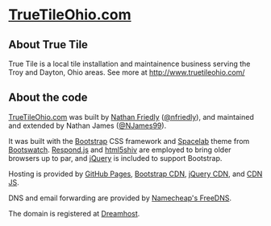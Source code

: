 [TrueTileOhio.com](http://www.truetileohio.com/)
==============

About True Tile
---------------

True Tile is a local tile installation and maintainence business serving the Troy and Dayton, Ohio areas. See more at http://www.truetileohio.com/

About the code
--------------

[TrueTileOhio.com](http://www.truetileohio.com/) was built by [Nathan Friedly](http://nfriedly.com) ([@nfriedly](https://github.com/nfriedly)), and maintained and extended by Nathan James ([@NJames99](https://github.com/NJames99)).

It was built with the [Bootstrap](http://getbootstrap.com/) CSS framework and [Spacelab](http://bootswatch.com/spacelab/) theme from [Bootswatch](http://bootswatch.com/). [Respond.js](https://github.com/scottjehl/Respond) and [html5shiv](https://github.com/aFarkas/html5shiv) are employed to bring older browsers up to par, and [jQuery](http://jquery.com/) is included to support Bootstrap. 

Hosting is provided by [GitHub Pages](https://pages.github.com/), [Bootstrap CDN](http://www.bootstrapcdn.com/), [jQuery CDN](http://code.jquery.com/), and [CDN JS](http://www.cdnjs.com/).

DNS and email forwarding are provided by [Namecheap's FreeDNS](https://www.namecheap.com/domains/freedns.aspx?aff=66811).

The domain is registered at [Dreamhost](http://www.dreamhost.com/r.cgi?225072).

